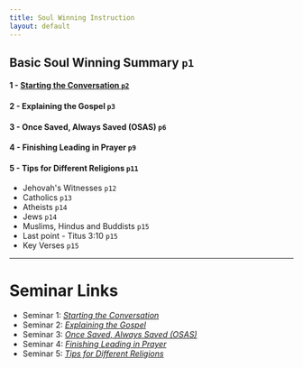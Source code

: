 ```yaml
---
title: Soul Winning Instruction
layout: default
---
```


## Basic Soul Winning Summary `p1`
#### 1 - [Starting the Conversation	`p2`](/soulwinning/soulwinning-instruction/starting-the-conversation)
#### 2 - Explaining the Gospel	`p3`
#### 3 - Once Saved, Always Saved (OSAS)	`p6`
#### 4 - Finishing Leading in Prayer	`p9`
#### 5 - Tips for Different Religions	`p11`
   * Jehovah's Witnesses	`p12`
   * Catholics	`p13`
   * Atheists	`p14`
   * Jews	`p14`
   * Muslims, Hindus and Buddists	`p15`
   * Last point - Titus 3:10	`p15`
   * Key Verses	`p15`

---

# Seminar Links
*  Seminar 1: *[Starting the Conversation](https://www.youtube.com/watch?v=a2a0CmfBWRY&list=PLnnak9ni21Y9BMGOfr3XxAcGadBKC0lQj&index=2)*
* Seminar 2: *[Explaining the Gospel](https://www.youtube.com/watch?v=2Rf_Z1BeCcM&list=PLnnak9ni21Y9BMGOfr3XxAcGadBKC0lQj&index=3)*
* Seminar 3: *[Once Saved, Always Saved (OSAS)](https://www.youtube.com/watch?v=qWyLfuUkMBc&list=PLnnak9ni21Y9BMGOfr3XxAcGadBKC0lQj&index=5)*
* Seminar 4: *[Finishing Leading in Prayer](https://www.youtube.com/watch?v=lztNNIQ3eEc&list=PLnnak9ni21Y9BMGOfr3XxAcGadBKC0lQj&index=7)*
* Seminar 5: *[Tips for Different Religions](https://www.youtube.com/watch?v=S2mHrtu-DLs&list=PLnnak9ni21Y9BMGOfr3XxAcGadBKC0lQj&index=9)*
